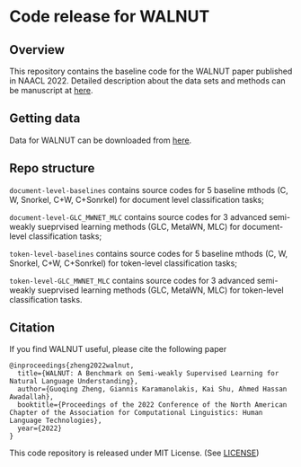 # Code release for WALNUT

## Overview

This repository contains the baseline code for the WALNUT paper published in NAACL 2022. Detailed description about the data sets and methods can be manuscript at [here](https://arxiv.org/pdf/2108.12603.pdf).

## Getting data

Data for WALNUT can be downloaded from [here](https://github.com/gkaramanolakis/WALNUT_data).

## Repo structure

`document-level-baselines` contains source codes for 5 baseline mthods (C, W, Snorkel, C+W, C+Sonrkel) for document level classification tasks;

`document-level-GLC_MWNET_MLC` contains source codes for 3 advanced semi-weakly sueprvised learning methods (GLC, MetaWN, MLC) for document-level classification tasks;

`token-level-baselines` contains source codes for 5 baseline mthods (C, W, Snorkel, C+W, C+Sonrkel) for token-level classification tasks;

`token-level-GLC_MWNET_MLC` contains source codes for 3 advanced semi-weakly sueprvised learning methods (GLC, MetaWN, MLC) for token-level classification tasks.

## Citation

If you find WALNUT useful, please cite the following paper

```
@inproceedings{zheng2022walnut,
  title={WALNUT: A Benchmark on Semi-weakly Supervised Learning for Natural Language Understanding},
  author={Guoqing Zheng, Giannis Karamanolakis, Kai Shu, Ahmed Hassan Awadallah},
  booktitle={Proceedings of the 2022 Conference of the North American Chapter of the Association for Computational Linguistics: Human Language Technologies},
  year={2022}
}
```

This code repository is released under MIT License. (See [LICENSE](LICENSE))
